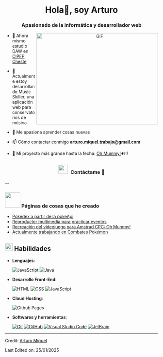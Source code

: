 <h1 align="center">Hola👋, soy Arturo</h1>
<h3 align="center">Apasionado de la informática y desarrollador web</h3>

<a target="_blank" align="center">
  <img align="right" top="500" height="300" width="400" alt="GIF" src="https://media.giphy.com/media/SWoSkN6DxTszqIKEqv/giphy.gif">
</a>

- 🔭 Ahora mismo estudio DAW en <a href="https://portal.edu.gva.es/fpcheste/" target="blank">CIPFP Cheste</a>

- 🌱 Actualmente estoy desarrollando Music Skiller,
      una aplicación web para conservatorios de música

- 📝 Me apasiona aprender cosas nuevas

- 📫 Cómo contactar conmigo **arturo.miquel.trabajo@gmail.com**

- 📄 Mi proyecto más grande hasta la fecha: <a href="https://arturmick.github.io/Oh-Mummy/" target="blank">Oh Mummy!</a>🔊!!

<h3 align="center" > <img src="https://media.giphy.com/media/iY8CRBdQXODJSCERIr/giphy.gif" width="30" height="30" style="margin-right: 10px;">Contáctame 🤝 </h3>

--

### <img src = "https://github.com/7oSkaaa/7oSkaaa/blob/main/Images/about_me.gif?raw=true" width = 50px><b> Páginas de cosas que he creado </b>

<!-- BLOG-POST-LIST:START -->

- [Pokédex a partir de la pokeApi](https://arturmick.github.io/Pokedex-pokeApi/)
- [Reproductor multimedia para practicar eventos](https://arturmick.github.io/Reproductor-Multimedia/)
- [Recreación del videojuego para Amstrad CPC: Oh Mummy!](https://arturmick.github.io/Oh-Mummy/)
- [Actualmente trabajando en Combates Pokémon](https://arturmick.github.io/Combates-Pokemon/)
<!-- BLOG-POST-LIST:END -->

## <img src="https://media2.giphy.com/media/QssGEmpkyEOhBCb7e1/giphy.gif?cid=ecf05e47a0n3gi1bfqntqmob8g9aid1oyj2wr3ds3mg700bl&rid=giphy.gif" width ="25"><b> Habilidades </b>

- **Lenguajes**:
    
    <img alt="JavaScript" src="https://img.shields.io/badge/JavaScript%20-%23F7DF1E.svg?style=plastic&logo=javascript&logoColor=black">
    <img alt="Java" src="https://img.shields.io/badge/Java-%23007396.svg?style=plastic&logo=java&logoColor=white">

 
    
- **Desarrollo Front-End**:

   <img alt="HTML" src="https://img.shields.io/badge/HTML5%20-%23E34F26.svg?style=plastic&logo=html5&logoColor=white">
   <img alt="CSS" src="https://img.shields.io/badge/CSS%20-%231572B6.svg?style=plastic&logo=css3&logoColor=white">
   <img alt="JavaScript" src="https://img.shields.io/badge/JavaScript%20-%23F7DF1E.svg?style=plastic&logo=javascript&logoColor=black">


- **Cloud Hosting**:

  <img alt="Github Pages" src="https://img.shields.io/badge/-brightgreen?style=flat&logo=githubpages&logoColor=White&logoSize=auto&labelColor=black&color=black&cacheSeconds=3600">
  


- **Softwares y herramientas**:

    <a href="#"><img alt="Git" src="https://img.shields.io/badge/Git%20-%23F05033.svg?style=plastic&logo=git&logoColor=white"></a>
    <a href="#"><img alt="GitHub" src="https://img.shields.io/badge/github-%23181717.svg?style=plastic&logo=github&logoColor=white"></a>
    <a href="#"><img alt="Visual Studio Code" src="https://img.shields.io/badge/Visual%20Studio%20Code-0078d7.svg?style=plastic&logo=visual-studio-code&logoColor=white"></a>
    <a href="#"><img alt="JetBrain" src="https://img.shields.io/badge/jetbrains-%23000000.svg?style=plastic&logo=jetbrains&logoColor=white" /></a>

---

Credit: [Arturo Miquel](https://github.com/Arturmick)

Last Edited on: 25/01/2025
